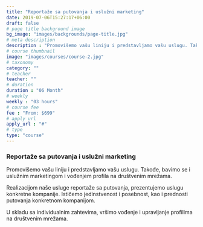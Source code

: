 ```yaml
---
title: "Reportaže sa putovanja i uslužni marketing"
date: 2019-07-06T15:27:17+06:00
draft: false
# page title background image
bg_image: "images/backgrounds/page-title.jpg"
# meta description
description : "Promovišemo vašu liniju i predstavljamo vašu uslugu. Takođe, bavimo se i uslužnim marketingom i vođenjem profila na društvenim mrežama."
# course thumbnail
image: "images/courses/course-2.jpg"
# taxonomy
category: ""
# teacher
teacher: ""
# duration
duration : "06 Month"
# weekly
weekly : "03 hours"
# course fee
fee : "From: $699"
# apply url
apply_url : "#"
# type
type: "course"
---
```



### Reportaže sa putovanja i uslužni marketing

Promovišemo vašu liniju i predstavljamo vašu uslugu. Takođe, bavimo se i uslužnim marketingom i vođenjem profila na društvenim mrežama.

Realizacijom naše usluge reportaže sa putovanja, prezentujemo uslugu konkretne kompanije. Ističemo jedinstvenost i posebnost, kao i prednosti putovanja konkretnom kompanijom. 

U skladu sa individualnim zahtevima, vršimo vođenje i upravljanje profilima na društvenim mrežama.
